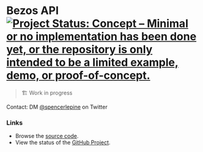 # Bezos API [![Project Status: Concept – Minimal or no implementation has been done yet, or the repository is only intended to be a limited example, demo, or proof-of-concept.](https://www.repostatus.org/badges/latest/concept.svg)](https://www.repostatus.org/#concept)


> 🏗️ Work in progress

Contact: DM [@spencerlepine](https://twitter.com/spencerlepine) on Twitter

### Links
- Browse the [source code](https://github.com/bezos-api/bezos-api).
- View the status of the [GitHub Project](https://github.com/orgs/bezos-api/projects/1).